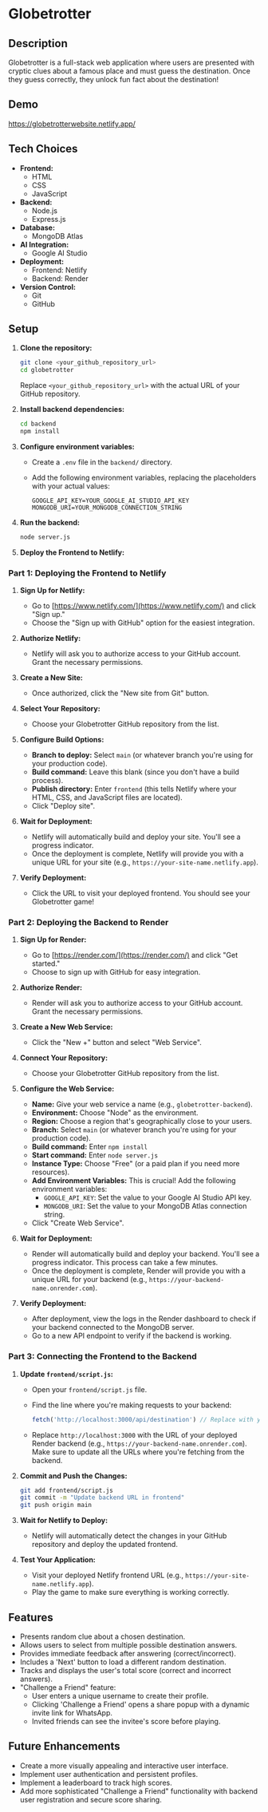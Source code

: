 # Globetrotter

## Description

Globetrotter is a full-stack web application where users are presented with cryptic clues about a famous place and must guess the destination. Once they guess correctly, they unlock fun fact about the destination!

## Demo

https://globetrotterwebsite.netlify.app/

## Tech Choices

*   **Frontend:**
    *   HTML
    *   CSS
    *   JavaScript
*   **Backend:**
    *   Node.js
    *   Express.js
*   **Database:**
    *   MongoDB Atlas
*   **AI Integration:**
    *   Google AI Studio
*   **Deployment:**
    *   Frontend: Netlify
    *   Backend: Render
*   **Version Control:**
    *   Git
    *   GitHub

## Setup

1.  **Clone the repository:**

    ```bash
    git clone <your_github_repository_url>
    cd globetrotter
    ```

    Replace `<your_github_repository_url>` with the actual URL of your GitHub repository.

2.  **Install backend dependencies:**

    ```bash
    cd backend
    npm install
    ```

3.  **Configure environment variables:**

    *   Create a `.env` file in the `backend/` directory.
    *   Add the following environment variables, replacing the placeholders with your actual values:

        ```
        GOOGLE_API_KEY=YOUR_GOOGLE_AI_STUDIO_API_KEY
        MONGODB_URI=YOUR_MONGODB_CONNECTION_STRING
        ```

4.  **Run the backend:**

    ```bash
    node server.js
    ```

5.  **Deploy the Frontend to Netlify:**

### Part 1: Deploying the Frontend to Netlify

1.  **Sign Up for Netlify:**

    *   Go to [https://www.netlify.com/](https://www.netlify.com/) and click "Sign up."
    *   Choose the "Sign up with GitHub" option for the easiest integration.

2.  **Authorize Netlify:**

    *   Netlify will ask you to authorize access to your GitHub account. Grant the necessary permissions.

3.  **Create a New Site:**

    *   Once authorized, click the "New site from Git" button.

4.  **Select Your Repository:**

    *   Choose your Globetrotter GitHub repository from the list.

5.  **Configure Build Options:**

    *   **Branch to deploy:** Select `main` (or whatever branch you're using for your production code).
    *   **Build command:** Leave this blank (since you don't have a build process).
    *   **Publish directory:** Enter `frontend` (this tells Netlify where your HTML, CSS, and JavaScript files are located).
    *   Click "Deploy site".

6.  **Wait for Deployment:**

    *   Netlify will automatically build and deploy your site. You'll see a progress indicator.
    *   Once the deployment is complete, Netlify will provide you with a unique URL for your site (e.g., `https://your-site-name.netlify.app`).

7.  **Verify Deployment:**

    *   Click the URL to visit your deployed frontend. You should see your Globetrotter game!

### Part 2: Deploying the Backend to Render

1.  **Sign Up for Render:**

    *   Go to [https://render.com/](https://render.com/) and click "Get started."
    *   Choose to sign up with GitHub for easy integration.

2.  **Authorize Render:**

    *   Render will ask you to authorize access to your GitHub account. Grant the necessary permissions.

3.  **Create a New Web Service:**

    *   Click the "New +" button and select "Web Service".

4.  **Connect Your Repository:**

    *   Choose your Globetrotter GitHub repository from the list.

5.  **Configure the Web Service:**

    *   **Name:** Give your web service a name (e.g., `globetrotter-backend`).
    *   **Environment:** Choose "Node" as the environment.
    *   **Region:** Choose a region that's geographically close to your users.
    *   **Branch:** Select `main` (or whatever branch you're using for your production code).
    *   **Build command:** Enter `npm install`
    *   **Start command:** Enter `node server.js`
    *   **Instance Type:** Choose "Free" (or a paid plan if you need more resources).
    *   **Add Environment Variables:** This is crucial! Add the following environment variables:
        *   `GOOGLE_API_KEY`: Set the value to your Google AI Studio API key.
        *   `MONGODB_URI`: Set the value to your MongoDB Atlas connection string.
    *   Click "Create Web Service".

6.  **Wait for Deployment:**

    *   Render will automatically build and deploy your backend. You'll see a progress indicator. This process can take a few minutes.
    *   Once the deployment is complete, Render will provide you with a unique URL for your backend (e.g., `https://your-backend-name.onrender.com`).

7.  **Verify Deployment:**

    *   After deployment, view the logs in the Render dashboard to check if your backend connected to the MongoDB server.
    *   Go to a new API endpoint to verify if the backend is working.

### Part 3: Connecting the Frontend to the Backend

1.  **Update `frontend/script.js`:**

    *   Open your `frontend/script.js` file.
    *   Find the line where you're making requests to your backend:

        ```javascript
        fetch('http://localhost:3000/api/destination') // Replace with your backend URL if different
        ```

    *   Replace `http://localhost:3000` with the URL of your deployed Render backend (e.g., `https://your-backend-name.onrender.com`). Make sure to update all the URLs where you're fetching from the backend.

2.  **Commit and Push the Changes:**

    ```bash
    git add frontend/script.js
    git commit -m "Update backend URL in frontend"
    git push origin main
    ```

3.  **Wait for Netlify to Deploy:**

    *   Netlify will automatically detect the changes in your GitHub repository and deploy the updated frontend.

4.  **Test Your Application:**

    *   Visit your deployed Netlify frontend URL (e.g., `https://your-site-name.netlify.app`).
    *   Play the game to make sure everything is working correctly.


## Features

*   Presents random clue about a chosen destination.
*   Allows users to select from multiple possible destination answers.
*   Provides immediate feedback after answering (correct/incorrect).
*   Includes a 'Next' button to load a different random destination.
*   Tracks and displays the user's total score (correct and incorrect answers).
*   "Challenge a Friend" feature:
    *   User enters a unique username to create their profile.
    *   Clicking 'Challenge a Friend' opens a share popup with a dynamic invite link for WhatsApp.
    *   Invited friends can see the invitee's score before playing.

## Future Enhancements

*   Create a more visually appealing and interactive user interface.
*   Implement user authentication and persistent profiles.
*   Implement a leaderboard to track high scores.
*   Add more sophisticated "Challenge a Friend" functionality with backend user registration and secure score sharing.